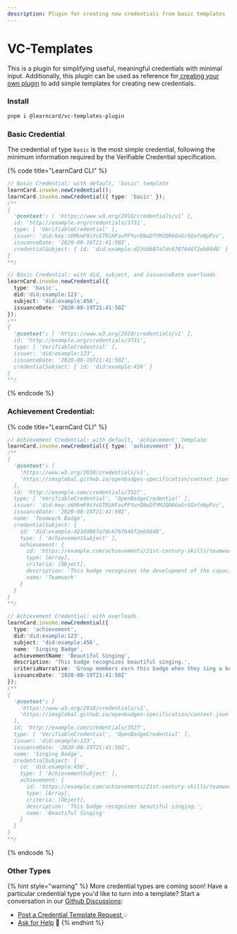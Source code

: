 ```yaml
---
description: Plugin for creating new credentials from basic templates
---
```


# VC-Templates

This is a plugin for simplifying useful, meaningful credentials with minimal input. Additionally, this plugin can be used as reference for[ creating your own plugin](../writing-plugins/) to add simple templates for creating new credentials.

### Install

```bash
pnpm i @learncard/vc-templates-plugin
```

### Basic Credential

The credential of type `basic` is the most simple credential, following the minimum information required by the Verifiable Credential specification.&#x20;

{% code title="LearnCard CLI" %}
```typescript
// Basic Credential: with default, 'basic' template
learnCard.invoke.newCredential();
learnCard.invoke.newCredential({ type: 'basic' });
/**
{
  '@context': [ 'https://www.w3.org/2018/credentials/v1' ],
  id: 'http://example.org/credentials/3731',
  type: [ 'VerifiableCredential' ],
  issuer: 'did:key:z6MkmF9iYcGTRiHFavPPYurDNuDfYMJQR66oGrSGnfnNpPzc',
  issuanceDate: '2020-08-19T21:41:50Z',
  credentialSubject: { id: 'did:example:d23dd687a7dc6787646f2eb98d0' }
}
**/

// Basic Credential: with did, subject, and issuanceDate overloads
learnCard.invoke.newCredential({ 
  type: 'basic', 
  did:'did:example:123', 
  subject: 'did:example:456', 
  issuanceDate: '2020-08-19T21:41:50Z' 
});
/**
{
  '@context': [ 'https://www.w3.org/2018/credentials/v1' ],
  id: 'http://example.org/credentials/3731',
  type: [ 'VerifiableCredential' ],
  issuer: 'did:example:123',
  issuanceDate: '2020-08-19T21:41:50Z',
  credentialSubject: { id: 'did:example:456' }
}
**/

```
{% endcode %}

### Achievement Credential:

{% code title="LearnCard CLI" %}
```typescript
// Achievement Credential: with default, 'achievement' template
learnCard.invoke.newCredential({ type: 'achievement' });
/**
{
  '@context': [
    'https://www.w3.org/2018/credentials/v1',
    'https://imsglobal.github.io/openbadges-specification/context.json'
  ],
  id: 'http://example.com/credentials/3527',
  type: [ 'VerifiableCredential', 'OpenBadgeCredential' ],
  issuer: 'did:key:z6MkmF9iYcGTRiHFavPPYurDNuDfYMJQR66oGrSGnfnNpPzc',
  issuanceDate: '2020-08-19T21:41:50Z',
  name: 'Teamwork Badge',
  credentialSubject: {
    id: 'did:example:d23dd687a7dc6787646f2eb98d0',
    type: [ 'AchievementSubject' ],
    achievement: {
      id: 'https://example.com/achievements/21st-century-skills/teamwork',
      type: [Array],
      criteria: [Object],
      description: 'This badge recognizes the development of the capacity to collaborate within a group environment.',
      name: 'Teamwork'
    }
  }
}
**/

// Achievement Credential: with overloads
learnCard.invoke.newCredential({ 
  type: 'achievement', 
  did:'did:example:123', 
  subject: 'did:example:456', 
  name: 'Singing Badge',
  achievementName: 'Beautiful Singing',
  description: 'This badge recognizes beautiful singing.',
  criteriaNarrative: 'Group members earn this badge when they sing a beautiful song at Karaoke night.',
  issuanceDate: '2020-08-19T21:41:50Z' 
});
/**
{
  '@context': [
    'https://www.w3.org/2018/credentials/v1',
    'https://imsglobal.github.io/openbadges-specification/context.json'
  ],
  id: 'http://example.com/credentials/3527',
  type: [ 'VerifiableCredential', 'OpenBadgeCredential' ],
  issuer: 'did:example:123',
  issuanceDate: '2020-08-19T21:41:50Z',
  name: 'Singing Badge',
  credentialSubject: {
    id: 'did:example:456',
    type: [ 'AchievementSubject' ],
    achievement: {
      id: 'https://example.com/achievements/21st-century-skills/teamwork',
      type: [Array],
      criteria: [Object],
      description: 'This badge recognizes beautiful singing.',
      name: 'Beautiful Singing'
    }
  }
}
**/
```
{% endcode %}

### Other Types

{% hint style="warning" %}
More credential types are coming soon! Have a particular credential type you'd like to turn into a template? Start a conversation in our [Github Discussions](https://github.com/learningeconomy/LearnCard/discussions):&#x20;

* [Post a Credential Template Request ](https://github.com/learningeconomy/LearnCard/discussions/categories/feature-requests)💡
* [Ask for Help](https://github.com/learningeconomy/LearnCard/discussions/categories/help) 💖
{% endhint %}
